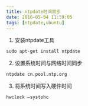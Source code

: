 ```yaml
---
title: ntpdate时间同步
date: 2016-05-04 11:59:05
tags: [ntpdate,ubuntu]
---
```


1.  安装ntpdate工具
``` 
sudo apt-get install ntpdate
```

2.  设置系统时间与网络时间同步
``` 
ntpdate cn.pool.ntp.org
```

3.  将系统时间写入硬件时间
``` 
hwclock –systohc
```

